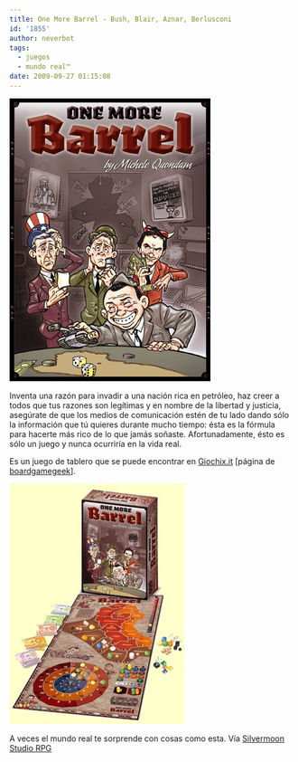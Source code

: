 ```yaml
---
title: One More Barrel - Bush, Blair, Aznar, Berlusconi
id: '1855'
author: neverbot
tags:
  - juegos
  - mundo real™
date: 2009-09-27 01:15:08
---
```


[![](./one-more-barrel-bush-blair-aznar-berlusconi/pic353251_md.jpg)](http://silvermoonstudiorpg.blogspot.com/2009/09/one-more-barrel-george-tony-jose-y.html)

Inventa una razón para invadir a una nación rica en petróleo, haz creer a todos que tus razones son legítimas y en nombre de la libertad y justicia, asegúrate de que los medios de comunicación estén de tu lado dando sólo la información que tú quieres durante mucho tiempo: ésta es la fórmula para hacerte más rico de lo que jamás soñaste. Afortunadamente, ésto es sólo un juego y nunca ocurriría en la vida real.

Es un juego de tablero que se puede encontrar en [Giochix.it](http://www.giochix.it/barrel.html) \[página de [boardgamegeek](http://www.boardgamegeek.com/boardgame/36661)\].

[![](./one-more-barrel-bush-blair-aznar-berlusconi/barrel_pres.jpg)](http://silvermoonstudiorpg.blogspot.com/2009/09/one-more-barrel-george-tony-jose-y.html)

A veces el mundo real te sorprende con cosas como esta. Vía [Silvermoon Studio RPG](http://silvermoonstudiorpg.blogspot.com/2009/09/one-more-barrel-george-tony-jose-y.html)